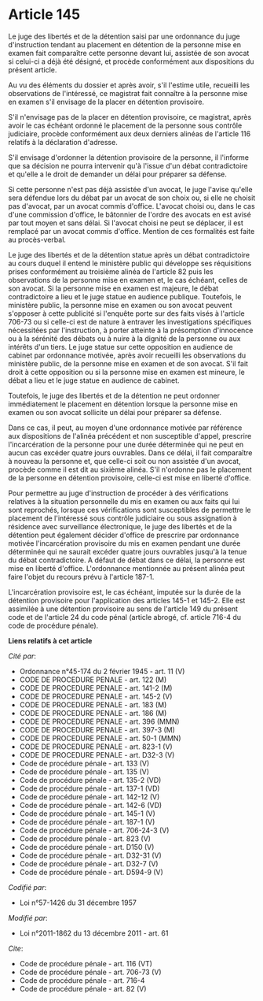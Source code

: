 # Article 145

Le juge des libertés et de la détention saisi par une ordonnance du juge d'instruction tendant au placement en détention de
la personne mise en examen fait comparaître cette personne devant lui, assistée de son avocat si celui-ci a déjà été désigné,
et procède conformément aux dispositions du présent article. 

Au vu des éléments du dossier et après avoir, s'il l'estime utile, recueilli les observations de l'intéressé, ce magistrat
fait connaître à la personne mise en examen s'il envisage de la placer en détention provisoire. 

S'il n'envisage pas de la placer en détention provisoire, ce magistrat, après avoir le cas échéant ordonné le placement de la
personne sous contrôle judiciaire, procède conformément aux deux derniers alinéas de l'article 116 relatifs à la déclaration
d'adresse. 

S'il envisage d'ordonner la détention provisoire de la personne, il l'informe que sa décision ne pourra intervenir qu'à
l'issue d'un débat contradictoire et qu'elle a le droit de demander un délai pour préparer sa défense. 

Si cette personne n'est pas déjà assistée d'un avocat, le juge l'avise qu'elle sera défendue lors du débat par un avocat de
son choix ou, si elle ne choisit pas d'avocat, par un avocat commis d'office. L'avocat choisi ou, dans le cas d'une
commission d'office, le bâtonnier de l'ordre des avocats en est avisé par tout moyen et sans délai. Si l'avocat choisi ne
peut se déplacer, il est remplacé par un avocat commis d'office. Mention de ces formalités est faite au procès-verbal. 

Le juge des libertés et de la détention statue après un débat contradictoire au cours duquel il entend le ministère public
qui développe ses réquisitions prises conformément au troisième alinéa de l'article 82 puis les observations de la personne
mise en examen et, le cas échéant, celles de son avocat. Si la personne mise en examen est majeure, le débat contradictoire a
lieu et le juge statue en audience publique. Toutefois, le ministère public, la personne mise en examen ou son avocat peuvent
s'opposer à cette publicité si l'enquête porte sur des faits visés à l'article 706-73 ou si celle-ci est de nature à entraver
les investigations spécifiques nécessitées par l'instruction, à porter atteinte à la présomption d'innocence ou à la sérénité
des débats ou à nuire à la dignité de la personne ou aux intérêts d'un tiers. Le juge statue sur cette opposition en audience
de cabinet par ordonnance motivée, après avoir recueilli les observations du ministère public, de la personne mise en examen
et de son avocat. S'il fait droit à cette opposition ou si la personne mise en examen est mineure, le débat a lieu et le juge
statue en audience de cabinet. 

Toutefois, le juge des libertés et de la détention ne peut ordonner immédiatement le placement en détention lorsque la
personne mise en examen ou son avocat sollicite un délai pour préparer sa défense. 

Dans ce cas, il peut, au moyen d'une ordonnance motivée par référence aux dispositions de l'alinéa précédent et non
susceptible d'appel, prescrire l'incarcération de la personne pour une durée déterminée qui ne peut en aucun cas excéder
quatre jours ouvrables. Dans ce délai, il fait comparaître à nouveau la personne et, que celle-ci soit ou non assistée d'un
avocat, procède comme il est dit au sixième alinéa. S'il n'ordonne pas le placement de la personne en détention provisoire,
celle-ci est mise en liberté d'office. 

Pour permettre au juge d'instruction de procéder à des vérifications relatives à la situation personnelle du mis en examen ou
aux faits qui lui sont reprochés, lorsque ces vérifications sont susceptibles de permettre le placement de l'intéressé sous
contrôle judiciaire ou sous assignation à résidence avec surveillance électronique, le juge des libertés et de la détention
peut également décider d'office de prescrire par ordonnance motivée l'incarcération provisoire du mis en examen pendant une
durée déterminée qui ne saurait excéder quatre jours ouvrables jusqu'à la tenue du débat contradictoire. A défaut de débat
dans ce délai, la personne est mise en liberté d'office. L'ordonnance mentionnée au présent alinéa peut faire l'objet du
recours prévu à l'article 187-1. 

L'incarcération provisoire est, le cas échéant, imputée sur la durée de la détention provisoire pour l'application des
articles 145-1 et 145-2. Elle est assimilée à une détention provisoire au sens de l'article 149 du présent code et de
l'article 24 du code pénal (article abrogé, cf. article 716-4 du code de procédure pénale).

**Liens relatifs à cet article**

_Cité par_:

  - Ordonnance n°45-174 du 2 février 1945 - art. 11 (V)
  - CODE DE PROCEDURE PENALE - art. 122 (M)
  - CODE DE PROCEDURE PENALE - art. 141-2 (M)
  - CODE DE PROCEDURE PENALE - art. 145-2 (V)
  - CODE DE PROCEDURE PENALE - art. 183 (M)
  - CODE DE PROCEDURE PENALE - art. 186 (M)
  - CODE DE PROCEDURE PENALE - art. 396 (MMN)
  - CODE DE PROCEDURE PENALE - art. 397-3 (M)
  - CODE DE PROCEDURE PENALE - art. 50-1 (MMN)
  - CODE DE PROCEDURE PENALE - art. 823-1 (V)
  - CODE DE PROCEDURE PENALE - art. D32-3 (V)
  - Code de procédure pénale - art. 133 (V)
  - Code de procédure pénale - art. 135 (V)
  - Code de procédure pénale - art. 135-2 (VD)
  - Code de procédure pénale - art. 137-1 (VD)
  - Code de procédure pénale - art. 142-12 (V)
  - Code de procédure pénale - art. 142-6 (VD)
  - Code de procédure pénale - art. 145-1 (V)
  - Code de procédure pénale - art. 187-1 (V)
  - Code de procédure pénale - art. 706-24-3 (V)
  - Code de procédure pénale - art. 823 (V)
  - Code de procédure pénale - art. D150 (V)
  - Code de procédure pénale - art. D32-31 (V)
  - Code de procédure pénale - art. D32-7 (V)
  - Code de procédure pénale - art. D594-9 (V)

_Codifié par_:

  - Loi n°57-1426 du 31 décembre 1957

_Modifié par_:

  - Loi n°2011-1862 du 13 décembre 2011 - art. 61

_Cite_:

  - Code de procédure pénale - art. 116 (VT)
  - Code de procédure pénale - art. 706-73 (V)
  - Code de procédure pénale - art. 716-4
  - Code de procédure pénale - art. 82 (V)
